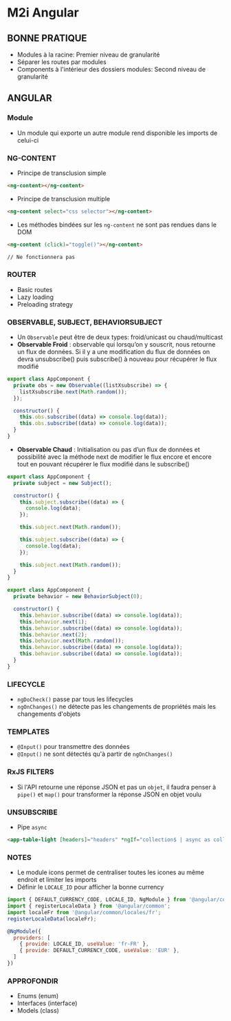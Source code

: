 # M2i Angular

## BONNE PRATIQUE

- Modules à la racine: Premier niveau de granularité
- Séparer les routes par modules
- Components à l'intérieur des dossiers modules: Second niveau de granularité

## ANGULAR

### **Module**

- Un module qui exporte un autre module rend disponible les imports de celui-ci

### NG-CONTENT

- Principe de transclusion simple

```html
<ng-content></ng-content>
```

- Principe de transclusion multiple

```html
<ng-content select="css selector"></ng-content>
```

- Les méthodes bindées sur les `ng-content` ne sont pas rendues dans le DOM

```html
<ng-content (click)="toggle()"></ng-content>

// Ne fonctionnera pas
```

### ROUTER

- Basic routes
- Lazy loading
- Preloading strategy

### OBSERVABLE, SUBJECT, BEHAVIORSUBJECT

- Un `Observable` peut être de deux types: froid/unicast ou chaud/multicast
- **Observable Froid** : observable qui lorsqu’on y souscrit, nous retourne un flux de données. Si il y a une modification du flux de données on devra unsubscribe() puis subscribe() à nouveau pour récupérer le flux modifié

```js
export class AppComponent {
  private obs = new Observable((listXsubscribe) => {
    listXsubscribe.next(Math.random());
  });

  constructor() {
    this.obs.subscribe((data) => console.log(data));
    this.obs.subscribe((data) => console.log(data));
  }
}
```

- **Observable Chaud** : Initialisation ou pas d’un flux de données et possibilité avec la méthode next de modifier le flux encore et encore tout en pouvant récupérer le flux modifié dans le subscribe()

```js
export class AppComponent {
  private subject = new Subject();

  constructor() {
    this.subject.subscribe((data) => {
      console.log(data);
    });

    this.subject.next(Math.random());

    this.subject.subscribe((data) => {
      console.log(data);
    });

    this.subject.next(Math.random());
  }
}
```

```js
export class AppComponent {
  private behavior = new BehaviorSubject(0);

  constructor() {
    this.behavior.subscribe((data) => console.log(data));
    this.behavior.next(1);
    this.behavior.subscribe((data) => console.log(data));
    this.behavior.next(2);
    this.behavior.next(Math.random());
    this.behavior.subscribe((data) => console.log(data));
    this.behavior.subscribe((data) => console.log(data));
  }
}
```

### LIFECYCLE

- `ngDoCheck()` passe par tous les lifecycles
- `ngOnChanges()` ne détecte pas les changements de propriétés mais les changements d'objets

### TEMPLATES

- `@Input()` pour transmettre des données
- `@Input()` ne sont détectés qu'à partir de `ngOnChanges()`

### RxJS FILTERS

- Si l'API retourne une réponse JSON et pas un `objet`, il faudra penser à `pipe()` et `map()` pour transformer la réponse JSON en objet voulu

### UNSUBSCRIBE

- Pipe `async`
```html
<app-table-light [headers]="headers" *ngIf="collection$ | async as collection">
```

### NOTES

- Le module icons permet de centraliser toutes les icones au même endroit et limiter les imports
- Définir le `LOCALE_ID` pour afficher la bonne currency
```js
import { DEFAULT_CURRENCY_CODE, LOCALE_ID, NgModule } from '@angular/core';
import { registerLocaleData } from '@angular/common';
import localeFr from '@angular/common/locales/fr';
registerLocaleData(localeFr);

@NgModule({
  providers: [
    { provide: LOCALE_ID, useValue: 'fr-FR' },
    { provide: DEFAULT_CURRENCY_CODE, useValue: 'EUR' },
  ]
})

```

### APPROFONDIR

- Enums (enum)
- Interfaces (interface)
- Models (class)
